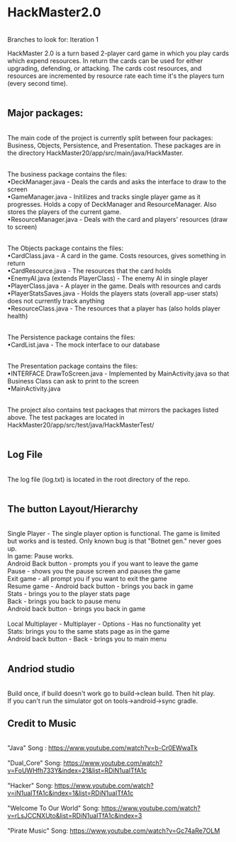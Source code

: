 # HackMaster2.0
<br />
Branches to look for: 
  Iteration 1

HackMaster 2.0 is a turn based 2-player card game in which you play cards which expend resources. In return the cards can be used for either upgrading, defending, or attacking. The cards cost resources, and resources are incremented by resource rate each time it's the players turn (every second time). <br /><br />

## Major packages:
<br />
The main code of the project is currently split between four packages: Business, Objects, Persistence, and Presentation. These  packages are in the directory HackMaster20/app/src/main/java/HackMaster. <br /> <br /> 

The business package contains the files: <br />
•DeckManager.java - Deals the cards and asks the interface to draw to the screen<br />
•GameManager.java - Initilizes and tracks single player game as it progresses. Holds a copy of DeckManager and ResourceManager. 
Also stores the players of the current game.<br />
•ResourceManager.java - Deals with the card and players' resources (draw to screen)<br /><br /> 

The Objects package contains the files: <br /> 
•CardClass.java - A card in the game. Costs resources, gives something in return<br /> 
•CardResource.java - The resources that the card holds<br /> 
•EnemyAI.java (extends PlayerClass) - The enemy AI in single player<br /> 
•PlayerClass.java - A player in the game. Deals with resources and cards<br /> 
•PlayerStatsSaves.java - Holds the players stats (overall app-user stats) does not currently track anything<br /> 
•ResourceClass.java - The resources that a player has (also holds player health)<br /> <br /> 

The Persistence package contains the files:<br /> 
•CardList.java - The mock interface to our database<br /><br /> 

The Presentation package contains the files:<br /> 
•INTERFACE DrawToScreen.java - Implemented by MainActivity.java so that Business Class can ask to print to the screen<br /> 
•MainActivity.java<br /> <br /> 
   
The project also contains test packages that mirrors the packages listed above. The test packages are located in HackMaster20/app/src/test/java/HackMasterTest/ <br /> <br />

## Log File
 <br />
The log file (log.txt) is located in the root directory of the repo. <br /> <br />
  
## The button Layout/Hierarchy
 <br />
Single Player - The single player option is functional. The game is limited but works and is tested. Only known bug is that "Botnet gen." never goes up.<br />
  In game: Pause works.<br />
    Android Back button - prompts you if you want to leave the game<br />
    Pause - shows you the pause screen and pauses the game<br />
      Exit game - all prompt you if you want to exit the game<br />
      Resume game - Android back button - brings you back in game<br />
      Stats - brings you to the player stats page<br />
        Back - brings you back to pause menu<br />
        Android back button - brings you back in game<br /><br />
Local Multiplayer - Multiplayer - Options - Has no functionality yet<br />
Stats: brings you to the same stats page as in the game<br />
  Android back button - Back - brings you to main menu<br /><br />

## Andriod studio 
 <br />
Build once, if build doesn't work go to build->clean build. Then hit play.<br /> 
If you can't run the simulator got on tools->android->sync gradle.<br />

## Credit to Music
 <br />"Java" Song : https://www.youtube.com/watch?v=b-Cr0EWwaTk<br /> 
 <br />"Dual_Core" Song: https://www.youtube.com/watch?v=FoUWHfh733Y&index=21&list=RDiN1uaITfA1c <br /> 
  <br />"Hacker" Song: https://www.youtube.com/watch?v=iN1uaITfA1c&index=1&list=RDiN1uaITfA1c<br /> 
 <br />"Welcome To Our World" Song: https://www.youtube.com/watch?v=rLsJCCNXUto&list=RDiN1uaITfA1c&index=3<br /> 
  <br />"Pirate Music" Song: https://www.youtube.com/watch?v=Gc74aRe7OLM <br /> 
